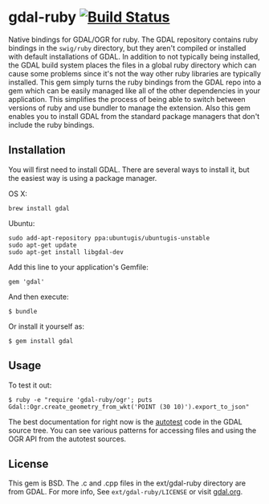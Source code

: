 # gdal-ruby [![Build Status](https://secure.travis-ci.org/zhm/gdal-ruby.png)](http://travis-ci.org/zhm/gdal-ruby)

Native bindings for GDAL/OGR for ruby. The GDAL repository contains ruby bindings
in the `swig/ruby` directory, but they aren't compiled or installed with default
installations of GDAL. In addition to not typically being installed, the GDAL build
system places the files in a global ruby directory which can cause some problems since
it's not the way other ruby libraries are typically installed. This gem simply turns
the ruby bindings from the GDAL repo into a gem which can be easily managed like all
of the other dependencies in your application. This simplifies the process of being
able to switch between versions of ruby and use bundler to manage the extension. Also
this gem enables you to install GDAL from the standard package managers that don't
include the ruby bindings.

## Installation

You will first need to install GDAL. There are several ways to install it, but the
easiest way is using a package manager.

OS X:

    brew install gdal

Ubuntu:

    sudo add-apt-repository ppa:ubuntugis/ubuntugis-unstable
    sudo apt-get update
    sudo apt-get install libgdal-dev

Add this line to your application's Gemfile:

    gem 'gdal'

And then execute:

    $ bundle

Or install it yourself as:

    $ gem install gdal

## Usage

To test it out:

    $ ruby -e "require 'gdal-ruby/ogr'; puts Gdal::Ogr.create_geometry_from_wkt('POINT (30 10)').export_to_json"

The best documentation for right now is the [autotest](http://trac.osgeo.org/gdal/browser/trunk/autotest/ruby/ogr) code in the GDAL source tree. You can see various
patterns for accessing files and using the OGR API from the autotest sources.

## License

This gem is BSD. The .c and .cpp files in the ext/gdal-ruby directory are from GDAL. For more info,
See `ext/gdal-ruby/LICENSE` or visit [gdal.org](http://www.gdal.org/).

